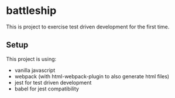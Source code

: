 # battleship
This is project to exercise test driven development for the first time.

## Setup
This project is using:
- vanilla javascript
- webpack (with html-webpack-plugin to also generate html files)
- jest for test driven development
- babel for jest compatibility
